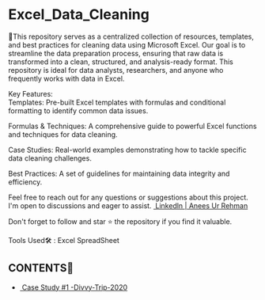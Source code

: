 # Excel_Data_Cleaning
<p>🧹This repository serves as a centralized collection of resources, templates, and best practices for cleaning data using Microsoft Excel. Our goal is to streamline the data preparation process, ensuring that raw data is transformed into a clean, structured, and analysis-ready format. This repository is ideal for data analysts, researchers, and anyone who frequently works with data in Excel.<br>

Key Features:<br>
Templates: Pre-built Excel templates with formulas and conditional formatting to identify common data issues.<br>

Formulas & Techniques: A comprehensive guide to powerful Excel functions and techniques for data cleaning.<br>

Case Studies: Real-world examples demonstrating how to tackle specific data cleaning challenges.<br>

Best Practices: A set of guidelines for maintaining data integrity and efficiency.<br></p>

<p>Feel free to reach out for any questions or suggestions about this project. I'm open to discussions and eager to assist.
  <a href="www.linkedin.com/in/anees-ur-rehman-7a2245378/">
  <img src=" Linkedln | Anees Ur Rehman" alt=""> Linkedln | Anees Ur Rehman</a><br>

  Don't forget to follow and star ⭐ the repository if you find it valuable.</p>
  <p>Tools Used🛠️ : Excel SpreadSheet</p>

  <h2>CONTENTS📝</h2>
<ul>
  <li> 
  <a href="https://github.com/apex-analytics-solutions/Excel_Data_Cleaning/tree/8dd250b8bf3bcae58d9be58f71b5a31470d7636b/Case%20Study%20%231%20-Divvy-Trip-2020">
  <img src="Case Study #1 -Divvy-Trip-2020" alt=""> Case Study #1 -Divvy-Trip-2020</a>
  </li>
</ul>
